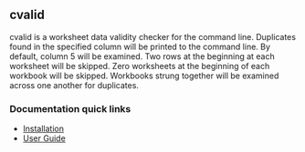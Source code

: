 cvalid
------------
cvalid is a worksheet data validity checker for the command line. Duplicates found in the specified column will be printed to the command line. By default, column 5 will be examined. Two rows at the beginning at each worksheet will be skipped. Zero worksheets at the beginning of each workbook will be skipped. Workbooks strung together will be examined across one another for duplicates. 

### Documentation quick links
* [Installation](INSTALLATION.md)
* [User Guide](GUIDE.md)
